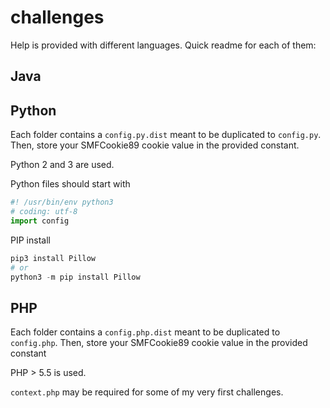 # challenges
Help is provided with different languages. Quick readme for each of them:

## Java

## Python
Each folder contains a `config.py.dist` meant to be duplicated to `config.py`. Then, store your SMFCookie89 cookie value in the provided constant.

Python 2 and 3 are used.

Python files should start with
```python
#! /usr/bin/env python3
# coding: utf-8
import config
```

PIP install
```python
pip3 install Pillow
# or
python3 -m pip install Pillow

```

## PHP
Each folder contains a `config.php.dist` meant to be duplicated to `config.php`. Then, store your SMFCookie89 cookie value in the provided constant

PHP > 5.5 is used.

`context.php` may be required for some of my very first challenges.
